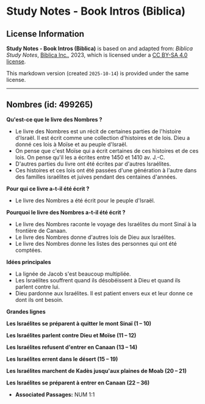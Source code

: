 # Study Notes - Book Intros (Biblica)

## License Information

**Study Notes - Book Intros (Biblica)** is based on and adapted from: _Biblica Study Notes_, [Biblica Inc.](https://www.biblica.com/), 2023, which is licensed under a [CC BY-SA 4.0 license](https://creativecommons.org/licenses/by-sa/4.0/legalcode.en).

This markdown version (created `2025-10-14`) is provided under the same license.



--------------------------------

## Nombres (id: 499265)

**Qu'est\-ce que le livre des Nombres ?**

* Le livre des Nombres est un récit de certaines parties de l'histoire d'Israël. Il est écrit comme une collection d'histoires et de lois. Dieu a donné ces lois à Moïse et au peuple d'Israël.
* On pense que c'est Moïse qui a écrit certaines de ces histoires et de ces lois. On pense qu'il les a écrites entre 1450 et 1410 av. J.\-C.
* D'autres parties du livre ont été écrites par d'autres Israélites.
* Ces histoires et ces lois ont été passées d'une génération à l'autre dans des familles israélites et juives pendant des centaines d'années.

**Pour qui ce livre a\-t\-il été écrit ?**

* Le livre des Nombres a été écrit pour le peuple d'Israël.

**Pourquoi le livre des Nombres a\-t\-il été écrit ?**

* Le livre des Nombres raconte le voyage des Israélites du mont Sinaï à la frontière de Canaan.
* Le livre des Nombres donne d'autres lois de Dieu aux Israélites.
* Le livre des Nombres donne les listes des personnes qui ont été comptées.

**Idées principales**

* La lignée de Jacob s'est beaucoup multipliée.
* Les Israélites souffrent quand ils désobéissent à Dieu et quand ils parlent contre lui.
* Dieu pardonne aux Israélites. Il est patient envers eux et leur donne ce dont ils ont besoin.

**Grandes lignes**

**Les Israélites se préparent à quitter le mont Sinaï (1 – 10\)**

**Les Israélites parlent contre Dieu et Moïse (11 – 12\)**

**Les Israélites refusent d'entrer en Canaan (13 – 14\)**

**Les Israélites errent dans le désert (15 – 19\)**

**Les Israélites marchent de Kadès jusqu'aux plaines de Moab (20 – 21\)**

**Les Israélites se préparent à entrer en Canaan (22 – 36\)**

* **Associated Passages:** NUM 1:1

